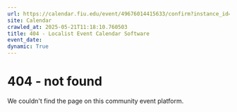 ```yaml
---
url: https://calendar.fiu.edu/event/49676014415633/confirm?instance_id=49676014416658&return=https%3A%2F%2Fcalendar.fiu.edu%2Fcalendar%3Fevent_types%255B%255D%3D127584
site: Calendar
crawled_at: 2025-05-21T11:18:10.760503
title: 404 - Localist Event Calendar Software
event_date: 
dynamic: True
---
```


# 404 - not found
We couldn't find the page on this community event platform.
